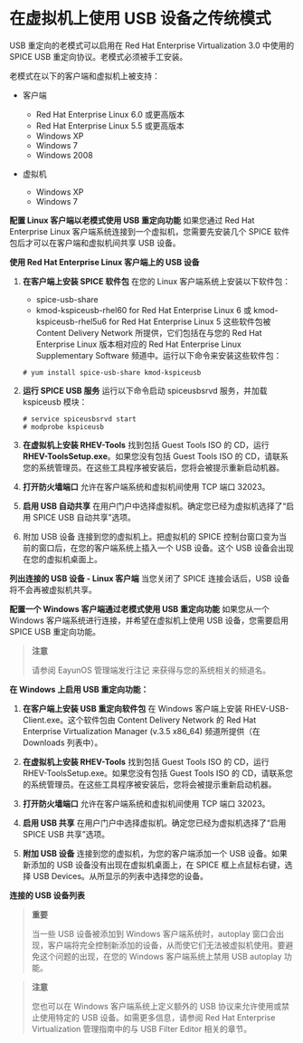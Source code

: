 # 在虚拟机上使用 USB 设备之传统模式

USB 重定向的老模式可以启用在 Red Hat Enterprise Virtualization 3.0 中使用的 SPICE USB 重定向协议。老模式必须被手工安装。<br/>

老模式在以下的客户端和虚拟机上被支持：
* 客户端
  * Red Hat Enterprise Linux 6.0 或更高版本
  * Red Hat Enterprise Linux 5.5 或更高版本
  * Windows XP
  * Windows 7
  * Windows 2008

* 虚拟机
  * Windows XP
  * Windows 7

**配置 Linux 客户端以老模式使用 USB 重定向功能**
如果您通过 Red Hat Enterprise Linux 客户端系统连接到一个虚拟机，您需要先安装几个 SPICE 软件包后才可以在客户端和虚拟机间共享 USB 设备。

**使用 Red Hat Enterprise Linux 客户端上的 USB 设备**
1. **在客户端上安装 SPICE 软件包**
   在您的 Linux 客户端系统上安装以下软件包：
   * spice-usb-share
   * kmod-kspiceusb-rhel60 for Red Hat Enterprise Linux 6 或
     kmod-kspiceusb-rhel5u6 for Red Hat Enterprise Linux 5
   这些软件包被 Content Delivery Network 所提供，它们包括在与您的 Red Hat Enterprise Linux 版本相对应的 Red Hat Enterprise Linux Supplementary Software 频道中。运行以下命令来安装这些软件包：
   ```
   # yum install spice-usb-share kmod-kspiceusb
   ```

2. **运行 SPICE USB 服务**
   运行以下命令启动 spiceusbsrvd 服务，并加载 kspiceusb 模块：
   ```
   # service spiceusbsrvd start
   # modprobe kspiceusb
   ```

3. **在虚拟机上安装 RHEV-Tools**
   找到包括 Guest Tools ISO 的 CD，运行 **RHEV-ToolsSetup.exe**。如果您没有包括 Guest Tools ISO 的 CD，请联系您的系统管理员。在这些工具程序被安装后，您将会被提示重新启动机器。

4. **打开防火墙端口**
   允许在客户端系统和虚拟机间使用 TCP 端口 32023。

5. **启用 USB 自动共享**
   在用户门户中选择虚拟机。确定您已经为虚拟机选择了“启用 SPICE USB 自动共享”选项。

6. 附加 USB 设备
   连接到您的虚拟机上。把虚拟机的 SPICE 控制台窗口变为当前的窗口后，在您的客户端系统上插入一个 USB 设备。这个 USB 设备会出现在您的虚拟机桌面上。

**列出连接的 USB 设备 - Linux 客户端**
当您关闭了 SPICE 连接会话后，USB 设备将不会再被虚拟机共享。

**配置一个 Windows 客户端通过老模式使用 USB 重定向功能**
如果您从一个 Windows 客户端系统进行连接，并希望在虚拟机上使用 USB 设备，您需要启用 SPICE USB 重定向功能。

> **注意**
>
> 请参阅 EayunOS 管理端发行注记 来获得与您的系统相关的频道名。

**在 Windows 上启用 USB 重定向功能：**
1. **在客户端上安装 USB 重定向软件包**
   在 Windows 客户端上安装 RHEV-USB-Client.exe。这个软件包由 Content Delivery Network 的 Red Hat Enterprise Virtualization Manager (v.3.5 x86_64) 频道所提供（在 Downloads 列表中）。

2. **在虚拟机上安装 RHEV-Tools**
   找到包括 Guest Tools ISO 的 CD，运行 RHEV-ToolsSetup.exe。如果您没有包括 Guest Tools ISO 的 CD，请联系您的系统管理员。在这些工具程序被安装后，您将会被提示重新启动机器。

3. **打开防火墙端口**
   允许在客户端系统和虚拟机间使用 TCP 端口 32023。

4. **启用 USB 共享**
   在用户门户中选择虚拟机。确定您已经为虚拟机选择了“启用 SPICE USB 共享”选项。

5. **附加 USB 设备**
   连接到您的虚拟机，为您的客户端添加一个 USB 设备。如果新添加的 USB 设备没有出现在虚拟机桌面上，在 SPICE 框上点鼠标右键，选择 USB Devices。从所显示的列表中选择您的设备。

**连接的 USB 设备列表**
> **重要**
>
> 当一些 USB 设备被添加到 Windows 客户端系统时，autoplay 窗口会出现，客户端将完全控制新添加的设备，从而使它们无法被虚拟机使用。要避免这个问题的出现，在您的 Windows 客户端系统上禁用 USB autoplay 功能。

> **注意**
>
> 您也可以在 Windows 客户端系统上定义额外的 USB 协议来允许使用或禁止使用特定的 USB 设备。如需更多信息，请参阅 Red Hat Enterprise Virtualization 管理指南中的与 USB Filter Editor 相关的章节。
